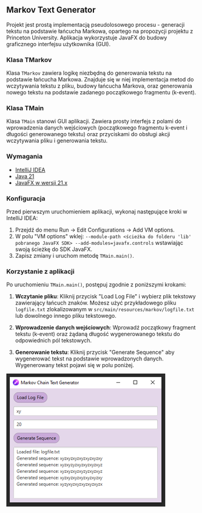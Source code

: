 ## Markov Text Generator

Projekt jest prostą implementacją pseudolosowego procesu - generacji tekstu na podstawie łańcucha Markowa, opartego na propozycji projektu z Princeton University.
Aplikacja wykorzystuje JavaFX do budowy graficznego interfejsu użytkownika (GUI).

### Klasa TMarkov

Klasa `TMarkov` zawiera logikę niezbędną do generowania tekstu na podstawie łańcucha Markowa.
Znajduje się w niej implementacja metod do wczytywania tekstu z pliku, budowy łańcucha Markova, oraz generowania nowego tekstu na podstawie zadanego początkowego fragmentu (k-event).

### Klasa TMain

Klasa `TMain` stanowi GUI aplikacji. Zawiera prosty interfejs z polami do wprowadzenia danych wejściowych (początkowego fragmentu k-event i długości generowanego tekstu) oraz przyciskami do obsługi akcji wczytywania pliku i generowania tekstu.

### Wymagania

- [IntelliJ IDEA](https://www.jetbrains.com/idea/download/download-thanks.html?platform=windows&code=IIC)
- [Java 21](https://www.oracle.com/pl/java/technologies/downloads/#jdk21-windows)
- [JavaFX w wersji 21.x](https://gluonhq.com/products/javafx/)

### Konfiguracja

Przed pierwszym uruchomieniem aplikacji, wykonaj następujące kroki w IntelliJ IDEA:

1. Przejdź do menu Run -> Edit Configurations -> Add VM options.
3. W polu "VM options" wklej: `--module-path <ścieżka do folderu 'lib' pobranego JavaFX SDK> --add-modules=javafx.controls` wstawiając swoją ścieżkę do SDK JavaFX.
4. Zapisz zmiany i uruchom metodę `TMain.main()`.

### Korzystanie z aplikacji

Po uruchomieniu `TMain.main()`, postępuj zgodnie z poniższymi krokami:

1. **Wczytanie pliku**: Kliknij przycisk "Load Log File" i wybierz plik tekstowy zawierający łańcuch znaków. Możesz użyć przykładowego pliku `logfile.txt` zlokalizowanym w `src/main/resources/markov/logfile.txt` lub dowolnego innego pliku tekstowego.


2. **Wprowadzenie danych wejściowych**: Wprowadź początkowy fragment tekstu (k-event) oraz żądaną długość wygenerowanego tekstu do odpowiednich pól tekstowych.


3. **Generowanie tekstu**: Kliknij przycisk "Generate Sequence" aby wygenerować tekst na podstawie wprowadzonych danych. Wygenerowany tekst pojawi się w polu poniżej.

![Zrzut Ekranu](src/main/resources/screen-app.PNG)
